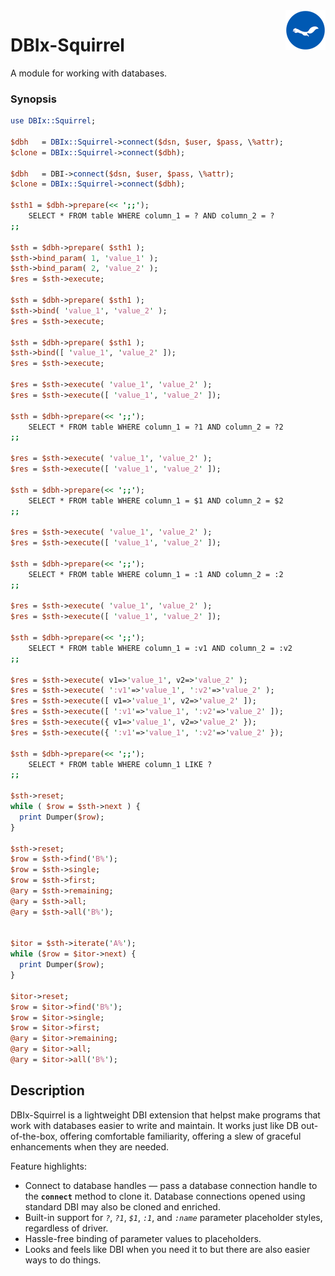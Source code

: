 <img src="./ekorn.png?raw=true" width="64" height="64" align="right">

# DBIx-Squirrel

A module for working with databases.

### Synopsis

``` perl
use DBIx::Squirrel;

$dbh   = DBIx::Squirrel->connect($dsn, $user, $pass, \%attr);
$clone = DBIx::Squirrel->connect($dbh);

$dbh   = DBI->connect($dsn, $user, $pass, \%attr);
$clone = DBIx::Squirrel->connect($dbh);

$sth1 = $dbh->prepare(<< ';;');
    SELECT * FROM table WHERE column_1 = ? AND column_2 = ?
;;

$sth = $dbh->prepare( $sth1 );
$sth->bind_param( 1, 'value_1' );
$sth->bind_param( 2, 'value_2' );
$res = $sth->execute;

$sth = $dbh->prepare( $sth1 );
$sth->bind( 'value_1', 'value_2' );
$res = $sth->execute;

$sth = $dbh->prepare( $sth1 );
$sth->bind([ 'value_1', 'value_2' ]);
$res = $sth->execute;

$res = $sth->execute( 'value_1', 'value_2' );
$res = $sth->execute([ 'value_1', 'value_2' ]);

$sth = $dbh->prepare(<< ';;');
    SELECT * FROM table WHERE column_1 = ?1 AND column_2 = ?2
;;

$res = $sth->execute( 'value_1', 'value_2' );
$res = $sth->execute([ 'value_1', 'value_2' ]);

$sth = $dbh->prepare(<< ';;');
    SELECT * FROM table WHERE column_1 = $1 AND column_2 = $2
;;

$res = $sth->execute( 'value_1', 'value_2' );
$res = $sth->execute([ 'value_1', 'value_2' ]);

$sth = $dbh->prepare(<< ';;');
    SELECT * FROM table WHERE column_1 = :1 AND column_2 = :2
;;

$res = $sth->execute( 'value_1', 'value_2' );
$res = $sth->execute([ 'value_1', 'value_2' ]);

$sth = $dbh->prepare(<< ';;');
    SELECT * FROM table WHERE column_1 = :v1 AND column_2 = :v2
;;

$res = $sth->execute( v1=>'value_1', v2=>'value_2' );
$res = $sth->execute( ':v1'=>'value_1', ':v2'=>'value_2' );
$res = $sth->execute([ v1=>'value_1', v2=>'value_2' ]);
$res = $sth->execute([ ':v1'=>'value_1', ':v2'=>'value_2' ]);
$res = $sth->execute({ v1=>'value_1', v2=>'value_2' });
$res = $sth->execute({ ':v1'=>'value_1', ':v2'=>'value_2' });

$sth = $dbh->prepare(<< ';;');
    SELECT * FROM table WHERE column_1 LIKE ?
;;

$sth->reset;
while ( $row = $sth->next ) {
  print Dumper($row);
}

$sth->reset;
$row = $sth->find('B%');
$row = $sth->single;
$row = $sth->first;
@ary = $sth->remaining;
@ary = $sth->all;
@ary = $sth->all('B%');


$itor = $sth->iterate('A%');
while ($row = $itor->next) {
  print Dumper($row);
}

$itor->reset;
$row = $itor->find('B%');
$row = $itor->single;
$row = $itor->first;
@ary = $itor->remaining;
@ary = $itor->all;
@ary = $itor->all('B%');
```

## Description

DBIx-Squirrel is a lightweight DBI extension that helpst make programs that work with databases easier to write and maintain. It works just like DB
out-of-the-box, offering comfortable familiarity, offering a slew of
graceful enhancements when they are needed.

Feature highlights:

- Connect to database handles — pass a database connection handle to the
**`connect`** method to clone it. Database connections opened using standard
DBI may also be cloned and enriched.
- Built-in support for *`?`*, *`?1`*, *`$1`*, *`:1`*, and *`:name`* parameter
placeholder styles, regardless of driver.
- Hassle-free binding of parameter values to placeholders. 
- Looks and feels like DBI when you need it to but there are also easier ways
to do things.